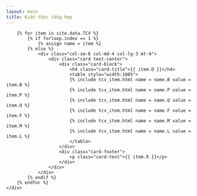 ```yaml
---
layout: main
title: Kiến thức tổng hợp
---
```


<div class="container" id="TCV" markdown="0">
    <div class="row">

        {% for item in site.data.TCV %}
            {% if forloop.index == 1 %}
                {% assign name = item %}        
            {% else %}
                <div class="col-sm-6 col-md-4 col-lg-3 mt-4">
                    <div class="card text-center">
                        <div class="card-block">
                            <h4 class="card-title">{{ item.D }}</h4>
                            <table style="width:100%">
                            {% include tcv_item.html name = name.B value = item.B %}
                            {% include tcv_item.html name = name.P value = item.P %}
                            {% include tcv_item.html name = name.Q value = item.Q %}
                            {% include tcv_item.html name = name.F value = item.F %}
                            {% include tcv_item.html name = name.M value = item.M %}
                            {% include tcv_item.html name = name.L value = item.L %}
                            </table>
                        </div>
                        <div class="card-footer">
                            <p class="card-text">{{ item.R }}</p>
                        </div>
                    </div>
                </div>
            {% endif %}
        {% endfor %}
    </div>
</div>